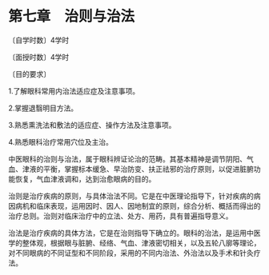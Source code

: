 # 第七章　治则与治法

〔自学时数〕4学时

〔面授时数〕4学时

〔目的要求〕

1.了解眼科常用内治法适应症及注意事项。

2.掌握退翳明目方法。

3.熟悉熏洗法和敷法的适应症、操作方法及注意事项。

4.熟悉眼科治疗常用穴位及主治。

中医眼科的治则与治法，属于眼科辨证论治的范畴。其基本精神是调节阴阳、气血、津液的平衡，掌握标本缓急、早治防变、扶正祛邪的治疗原则，以促进脏腑功能恢复，气血津液调和，达到治愈眼病的目的。

治则是治疗疾病的原则，与具体治法不同。它是在中医理论指导下，针对疾病的病因病机和临床表现，运用因时、因人、因地制宜的原则，综合分析、概括而得出的治疗总则。治则对临床治疗中的立法、处方、用药，具有普遍指导意义。

治法是治疗疾病的具体方法，它是在治则指导下确立的。眼科的治法，是运用中医学的整体观，根据眼与脏腑、经络、气血、津液密切相关，以及五轮八廓等理论，对不同眼病的不同证型和不同阶段，采用的不同内治法、外治法以及手术和针灸疗法。
